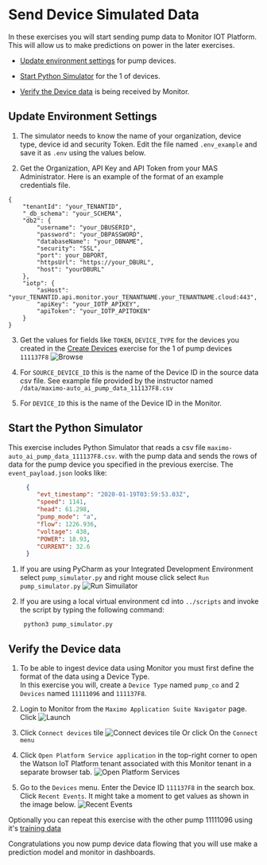 # Send Device Simulated Data

In these exercises you will start sending pump data to Monitor IOT Platform.  This will allow us to make predictions on 
power in the later exercises.

-  [Update environment settings](#environment) for pump devices. 

-  [Start Python Simulator](#simulator) for the 1 of devices.

-  [Verify the Device data](#devicedata) is being received by Monitor.

## Update Environment Settings

<a name="environment"></a>

1. The simulator needs to know the name of your organization, device type, device id and security Token. Edit the 
file named `.env_example` and save it as `.env`  using the values below.

2. Get the Organization, API Key and API Token from your MAS Administrator.  Here is an example of the format of an example 
credentials file.
```son
{
    "tenantId": "your_TENANTID",
    "_db_schema": "your_SCHEMA",
    "db2": {
        "username": "your_DBUSERID",
        "password": "your_DBPASSWORD",
        "databaseName": "your_DBNAME",
        "security": "SSL",
        "port": your_DBPORT,
        "httpsUrl": "https://your_DBURL",
        "host": "yourDBURL"
    },
    "iotp": {
        "asHost": "your_TENANTID.api.monitor.your_TENANTNAME.your_TENANTNAME.cloud:443",
        "apiKey": "your_IOTP_APIKEY",
        "apiToken": "your_IOTP_APITOKEN"
    }
}    
```     
3. Get the values for fields like `TOKEN`,  `DEVICE_TYPE` for the devices you created in the [Create Devices](create_devices.md) 
exercise for the 1 of pump devices `111137F8` ![Browse](/img/monitor_autoai_8.4/c13.png) 

4. For `SOURCE_DEVICE_ID` this is the name of the Device ID in the source data csv file.  See example file provided by the
 instructor named `/data/maximo-auto_ai_pump_data_111137F8.csv`

5. For `DEVICE_ID` this is the name of the Device ID in the Monitor.

## Start the Python Simulator
<a name="simulator"></a>
This exercise includes Python Simulator that reads a csv file  `maximo-auto_ai_pump_data_111137F8.csv`.
with the pump data and sends the rows of data for the pump  device you specified in the previous exercise. The `event_payload.json` 
looks like:
```json
     {
        "evt_timestamp": "2020-01-19T03:59:53.03Z",
        "speed": 1141,
        "head": 61.298,
        "pump_mode": "a",
        "flow": 1226.936,
        "voltage": 438,
        "POWER": 18.93,
        "CURRENT": 32.6
     }
 ```    
1. If you are using PyCharm as your Integrated Development Environment select `pump_simulator.py` and right mouse click 
select `Run pump_simulator.py`   ![Run Simuilator](/img/monitor_autoai_8.4/s02.png)

2. If you are using a local virtual environment cd into `../scripts` and invoke the script by typing the following command: 

        python3 pump_simulator.py

## Verify the Device data
<a name="devicedata"></a>
     
1. To be able to ingest device data using Monitor  you must first define the format of the data using a Device  Type.  
In this exercise you will, create a `Device Type` named `pump_co` and 2 `Devices` named `11111096` and 
`111137F8`.

2.  Login to Monitor from the `Maximo Application Suite Navigator` page. Click  ![Launch](/img/monitor_autoai_8.4/c01.png)

3.  Click `Connect devices` tile ![Connect devices tile](/img/monitor_autoai_8.4/c02.png) Or click On the `Connect menu` 

4.  Click `Open Platform Service application` in the top-right corner to open the Watson IoT Platform tenant associated 
with this  Monitor tenant in a separate browser tab. ![Open Platform Services](/img/monitor_autoai_8.4/c03.png)

5.  Go to the `Devices` menu.  Enter the Device ID `111137F8` in the search box.  Click `Recent Events`.  It might take 
a moment to get values as shown in the image below.  ![Recent Events](/img/monitor_autoai_8.4/s03.png)

Optionally you can repeat this exercise with the other pump 11111096 using it's [training data](https://github.com/fe01134/maximo_autoai/blob/main/data/maximo-auto_ai_pump_data_11111096.csv)

Congratulations you now pump device data flowing that you will use make a prediction model and monitor in dashboards. 